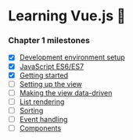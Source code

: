 # Learning Vue.js :tada:

### Chapter 1 milestones

- [x] [Development environment setup]()
- [x] [JavaScript ES6/ES7]()
- [x] [Getting started](index.html)
- [ ] [Setting up the view]()
- [ ] [Making the view data-driven]()
- [ ] [List rendering]()
- [ ] [Sorting]()
- [ ] [Event handling]()
- [ ] [Components]()
